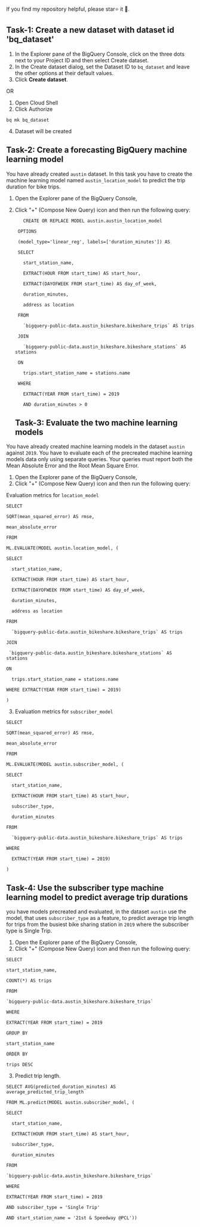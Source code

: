 If you find my repository helpful, please star⭐ it 🌟.

## Task-1: Create a new dataset with dataset id 'bq_dataset'
1. In the Explorer pane of the BigQuery Console, click on the three dots next to your Project ID and then select Create dataset.
2. In the Create dataset dialog, set the Dataset ID to `bq_dataset` and leave the other options at their default values.
3. Click __Create dataset__.

OR
      
1. Open Cloud Shell
2. Click Authorize
```
bq mk bq_dataset
```
4. Dataset will be created

## Task-2: Create a forecasting BigQuery machine learning model
You have already created `austin` dataset. In this task you have to create the machine learning model named `austin_location_model` to predict the trip duration for bike trips.
 
1. Open the Explorer pane of the BigQuery Console,
2. Click "+" (Compose New Query) icon and then run the following query:
   ```
      CREATE OR REPLACE MODEL austin.austin_location_model
    
    OPTIONS
    
    (model_type='linear_reg', labels=['duration_minutes']) AS
    
    SELECT
    
      start_station_name,
    
      EXTRACT(HOUR FROM start_time) AS start_hour,
    
      EXTRACT(DAYOFWEEK FROM start_time) AS day_of_week,
    
      duration_minutes,
    
      address as location
    
    FROM
    
      `bigquery-public-data.austin_bikeshare.bikeshare_trips` AS trips
    
    JOIN
    
      `bigquery-public-data.austin_bikeshare.bikeshare_stations` AS stations
    
    ON
    
      trips.start_station_name = stations.name
    
    WHERE
    
      EXTRACT(YEAR FROM start_time) = 2019
    
      AND duration_minutes > 0
    ```
   
   ## Task-3: Evaluate the two machine learning models
 
 
You have already created machine learning models in the dataset `austin` against `2019`. You have to evaluate each of the precreated machine learning models data only using separate queries.
Your queries must report both the Mean Absolute Error and the Root Mean Square Error.
 
1. Open the Explorer pane of the BigQuery Console,
2. Click "+" (Compose New Query) icon and then run the following query:
 
Evaluation metrics for `location_model`
```
SELECT

SQRT(mean_squared_error) AS rmse,

mean_absolute_error

FROM

ML.EVALUATE(MODEL austin.location_model, (

SELECT

  start_station_name,

  EXTRACT(HOUR FROM start_time) AS start_hour,

  EXTRACT(DAYOFWEEK FROM start_time) AS day_of_week,

  duration_minutes,

  address as location

FROM

  `bigquery-public-data.austin_bikeshare.bikeshare_trips` AS trips

JOIN

 `bigquery-public-data.austin_bikeshare.bikeshare_stations` AS stations

ON

  trips.start_station_name = stations.name

WHERE EXTRACT(YEAR FROM start_time) = 2019)

)
```
3. Evaluation metrics for `subscriber_model`
```
SELECT

SQRT(mean_squared_error) AS rmse,

mean_absolute_error

FROM

ML.EVALUATE(MODEL austin.subscriber_model, (

SELECT

  start_station_name,

  EXTRACT(HOUR FROM start_time) AS start_hour,

  subscriber_type,

  duration_minutes

FROM

  `bigquery-public-data.austin_bikeshare.bikeshare_trips` AS trips

WHERE

  EXTRACT(YEAR FROM start_time) = 2019)

)
```

 ## Task-4: Use the subscriber type machine learning model to predict average trip durations
you have models precreated and evaluated, in the dataset `austin` use the model, that uses `subscriber_type` as a feature, to predict average trip length for trips from the busiest bike sharing station in `2019` where the subscriber type is Single Trip.
 
1. Open the Explorer pane of the BigQuery Console,
2. Click "+" (Compose New Query) icon and then run the following query:
```
SELECT

start_station_name,

COUNT(*) AS trips

FROM

`bigquery-public-data.austin_bikeshare.bikeshare_trips`

WHERE

EXTRACT(YEAR FROM start_time) = 2019

GROUP BY

start_station_name

ORDER BY

trips DESC
```
3. Predict trip length.
```
SELECT AVG(predicted_duration_minutes) AS average_predicted_trip_length

FROM ML.predict(MODEL austin.subscriber_model, (

SELECT

  start_station_name,

  EXTRACT(HOUR FROM start_time) AS start_hour,

  subscriber_type,

  duration_minutes

FROM

`bigquery-public-data.austin_bikeshare.bikeshare_trips`

WHERE 

EXTRACT(YEAR FROM start_time) = 2019

AND subscriber_type = 'Single Trip'

AND start_station_name = '21st & Speedway @PCL'))
```

